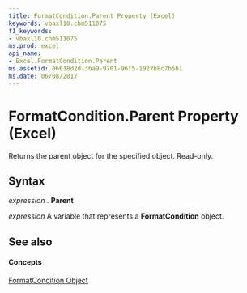 ```yaml
---
title: FormatCondition.Parent Property (Excel)
keywords: vbaxl10.chm511075
f1_keywords:
- vbaxl10.chm511075
ms.prod: excel
api_name:
- Excel.FormatCondition.Parent
ms.assetid: 06618d2d-3ba9-9701-96f5-1927b8c7b5b1
ms.date: 06/08/2017
---
```



# FormatCondition.Parent Property (Excel)

Returns the parent object for the specified object. Read-only.


## Syntax

 _expression_ . **Parent**

 _expression_ A variable that represents a **FormatCondition** object.


## See also


#### Concepts


[FormatCondition Object](formatcondition-object-excel.md)

